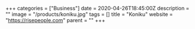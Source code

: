 +++
categories = ["Business"]
date = 2020-04-26T18:45:00Z
description = ""
image = "/products/koniku.jpg"
tags = []
title = "Koniku"
website = "https://risepeople.com"
parent = ""
+++
